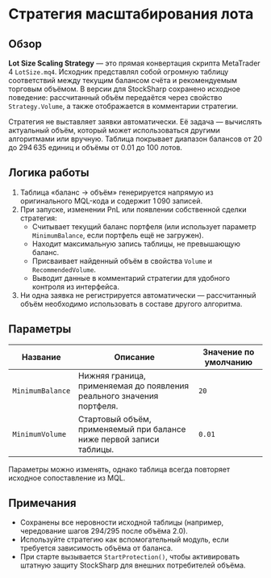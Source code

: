 # Стратегия масштабирования лота

## Обзор

**Lot Size Scaling Strategy** — это прямая конвертация скрипта MetaTrader 4 `LotSize.mq4`. Исходник представлял собой огромную таблицу соответствий между текущим балансом счёта и рекомендуемым торговым объёмом. В версии для StockSharp сохранено исходное поведение: рассчитанный объём передаётся через свойство `Strategy.Volume`, а также отображается в комментарии стратегии.

Стратегия не выставляет заявки автоматически. Её задача — вычислять актуальный объём, который может использоваться другими алгоритмами или вручную. Таблица покрывает диапазон балансов от 20 до 294 635 единиц и объёмы от 0.01 до 100 лотов.

## Логика работы

1. Таблица «баланс → объём» генерируется напрямую из оригинального MQL-кода и содержит 1 090 записей.
2. При запуске, изменении PnL или появлении собственной сделки стратегия:
   - Считывает текущий баланс портфеля (или использует параметр `MinimumBalance`, если портфель ещё не загружен).
   - Находит максимальную запись таблицы, не превышающую баланс.
   - Присваивает найденный объём в свойства `Volume` и `RecommendedVolume`.
   - Выводит данные в комментарий стратегии для удобного контроля из интерфейса.
3. Ни одна заявка не регистрируется автоматически — рассчитанный объём необходимо использовать в составе другого алгоритма.

## Параметры

| Название | Описание | Значение по умолчанию |
| --- | --- | --- |
| `MinimumBalance` | Нижняя граница, применяемая до появления реального значения портфеля. | `20` |
| `MinimumVolume` | Стартовый объём, применяемый при балансе ниже первой записи таблицы. | `0.01` |

Параметры можно изменять, однако таблица всегда повторяет исходное сопоставление из MQL.

## Примечания

- Сохранены все неровности исходной таблицы (например, чередование шагов 294/295 после объёма 2.0).
- Используйте стратегию как вспомогательный модуль, если требуется зависимость объёма от баланса.
- При старте вызывается `StartProtection()`, чтобы активировать штатную защиту StockSharp для внешних потребителей объёма.

